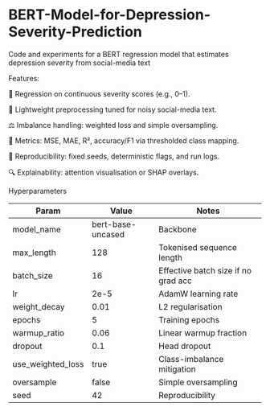 # BERT-Model-for-Depression-Severity-Prediction
Code and experiments for a BERT regression model that estimates depression severity from social-media text

Features:

🧠 Regression on continuous severity scores (e.g., 0–1).

🧹 Lightweight preprocessing tuned for noisy social-media text.

⚖️ Imbalance handling: weighted loss and simple oversampling.

📏 Metrics: MSE, MAE, R², accuracy/F1 via thresholded class mapping.

🔁 Reproducibility: fixed seeds, deterministic flags, and run logs.

🔍 Explainability: attention visualisation or SHAP overlays.


Hyperparameters

| Param            | Value  | Notes |
|------------------|--------|-------|
| model_name       | bert-base-uncased | Backbone |
| max_length       | 128    | Tokenised sequence length |
| batch_size       | 16     | Effective batch size if no grad acc |
| lr               | 2e-5   | AdamW learning rate |
| weight_decay     | 0.01   | L2 regularisation |
| epochs           | 5      | Training epochs |
| warmup_ratio     | 0.06   | Linear warmup fraction |
| dropout          | 0.1    | Head dropout |
| use_weighted_loss| true   | Class-imbalance mitigation |
| oversample       | false  | Simple oversampling |
| seed             | 42     | Reproducibility |
